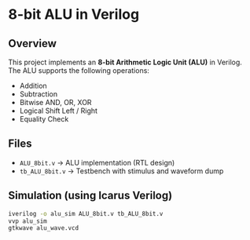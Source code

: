 # 8-bit ALU in Verilog

## Overview
This project implements an **8-bit Arithmetic Logic Unit (ALU)** in Verilog.  
The ALU supports the following operations:
- Addition
- Subtraction
- Bitwise AND, OR, XOR
- Logical Shift Left / Right
- Equality Check

## Files
- `ALU_8bit.v` → ALU implementation (RTL design)  
- `tb_ALU_8bit.v` → Testbench with stimulus and waveform dump  

## Simulation (using Icarus Verilog)
```bash
iverilog -o alu_sim ALU_8bit.v tb_ALU_8bit.v
vvp alu_sim
gtkwave alu_wave.vcd

